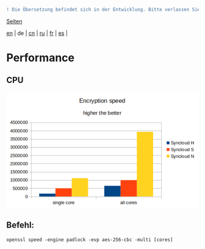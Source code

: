 ```diff
! Die Übersetzung befindet sich in der Entwicklung. Bitte verlassen Sie sich auf die englische Originalversion.
```

[Seiten](https://github.com/syncloud/docs/blob/master/de/index.md#seiten)

[en](https://github.com/syncloud/platform/wiki/Performance) | 
de | 
[cn](https://github.com/syncloud/docs/blob/master/cn/content/Performance.md) | 
[ru](https://github.com/syncloud/docs/blob/master/ru/content/Performance.md) | 
[fr](https://github.com/syncloud/docs/blob/master/fr/content/Performance.md) | 
[es](https://github.com/syncloud/docs/blob/master/es/content/Performance.md) | 

# Performance

## CPU

![](https://raw.githubusercontent.com/syncloud/platform/master/wiki/images/performance.png)

## Befehl:

```
openssl speed -engine padlock -evp aes-256-cbc -multi [cores]
```
